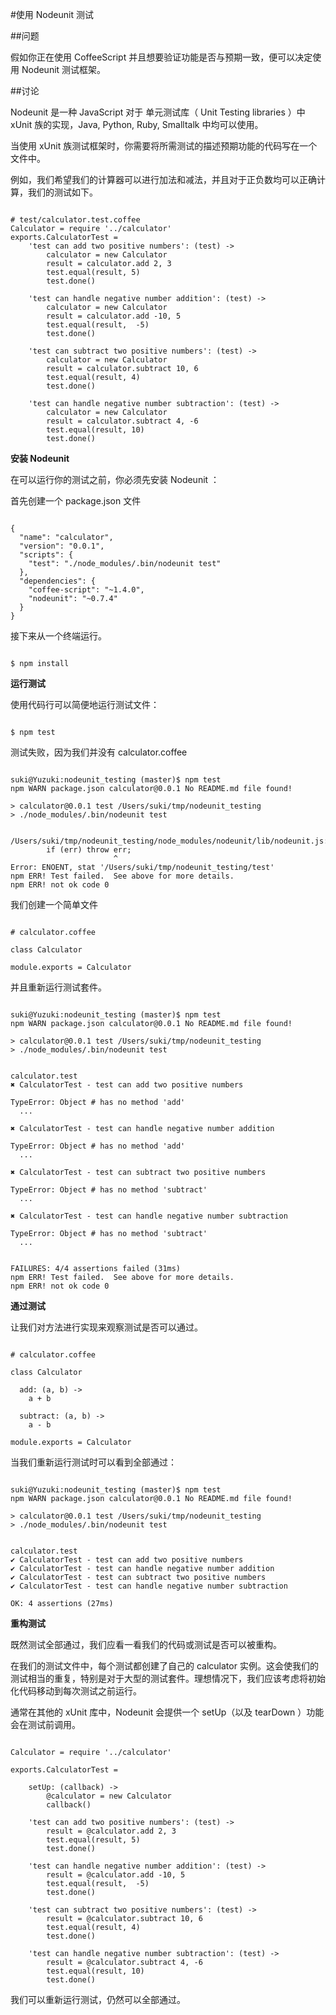 #使用 Nodeunit 测试
  
##问题
  
假如你正在使用 CoffeeScript 并且想要验证功能是否与预期一致，便可以决定使用 Nodeunit 测试框架。
  
##讨论
  
Nodeunit 是一种 JavaScript 对于 单元测试库（ Unit Testing libraries ）中xUnit 族的实现，Java, Python, Ruby, Smalltalk 中均可以使用。
  
当使用 xUnit 族测试框架时，你需要将所需测试的描述预期功能的代码写在一个文件中。
  
例如，我们希望我们的计算器可以进行加法和减法，并且对于正负数均可以正确计算，我们的测试如下。
  
<pre><code>
# test/calculator.test.coffee
Calculator = require '../calculator'
exports.CalculatorTest =
    'test can add two positive numbers': (test) ->
        calculator = new Calculator
        result = calculator.add 2, 3
        test.equal(result, 5)
        test.done()

    'test can handle negative number addition': (test) ->
        calculator = new Calculator
        result = calculator.add -10, 5
        test.equal(result,  -5)
        test.done()

    'test can subtract two positive numbers': (test) ->
        calculator = new Calculator
        result = calculator.subtract 10, 6
        test.equal(result, 4)
        test.done()

    'test can handle negative number subtraction': (test) ->
        calculator = new Calculator
        result = calculator.subtract 4, -6
        test.equal(result, 10)
        test.done()
</code></pre>
  
**安装 Nodeunit**
  
在可以运行你的测试之前，你必须先安装  Nodeunit ：
  
首先创建一个 package.json 文件
  
<pre><code>
{
  "name": "calculator",
  "version": "0.0.1",
  "scripts": {
    "test": "./node_modules/.bin/nodeunit test"
  },
  "dependencies": {
    "coffee-script": "~1.4.0",
    "nodeunit": "~0.7.4"
  }
}
</code></pre>
  
接下来从一个终端运行。
  
<pre><code>
$ npm install
</code></pre>
  
**运行测试**
  
使用代码行可以简便地运行测试文件：


<pre><code>
$ npm test
</code></pre>
  

测试失败，因为我们并没有 calculator.coffee


<pre><code>
suki@Yuzuki:nodeunit_testing (master)$ npm test
npm WARN package.json calculator@0.0.1 No README.md file found!

> calculator@0.0.1 test /Users/suki/tmp/nodeunit_testing
> ./node_modules/.bin/nodeunit test


/Users/suki/tmp/nodeunit_testing/node_modules/nodeunit/lib/nodeunit.js:72
        if (err) throw err;
                       ^
Error: ENOENT, stat '/Users/suki/tmp/nodeunit_testing/test'
npm ERR! Test failed.  See above for more details.
npm ERR! not ok code 0
</code></pre>
  
我们创建一个简单文件
<pre><code>
# calculator.coffee

class Calculator

module.exports = Calculator
</code></pre>
  
并且重新运行测试套件。

<pre><code>
suki@Yuzuki:nodeunit_testing (master)$ npm test
npm WARN package.json calculator@0.0.1 No README.md file found!

> calculator@0.0.1 test /Users/suki/tmp/nodeunit_testing
> ./node_modules/.bin/nodeunit test


calculator.test
✖ CalculatorTest - test can add two positive numbers

TypeError: Object #<Calculator> has no method 'add'
  ...

✖ CalculatorTest - test can handle negative number addition

TypeError: Object #<Calculator> has no method 'add'
  ...

✖ CalculatorTest - test can subtract two positive numbers

TypeError: Object #<Calculator> has no method 'subtract'
  ...

✖ CalculatorTest - test can handle negative number subtraction

TypeError: Object #<Calculator> has no method 'subtract'
  ...


FAILURES: 4/4 assertions failed (31ms)
npm ERR! Test failed.  See above for more details.
npm ERR! not ok code 0
</code></pre>
  
**通过测试**
  
让我们对方法进行实现来观察测试是否可以通过。
  
<pre><code>
# calculator.coffee

class Calculator

  add: (a, b) ->
    a + b

  subtract: (a, b) ->
    a - b

module.exports = Calculator
</code></pre>
  
当我们重新运行测试时可以看到全部通过：
<pre><code>
suki@Yuzuki:nodeunit_testing (master)$ npm test
npm WARN package.json calculator@0.0.1 No README.md file found!

> calculator@0.0.1 test /Users/suki/tmp/nodeunit_testing
> ./node_modules/.bin/nodeunit test


calculator.test
✔ CalculatorTest - test can add two positive numbers
✔ CalculatorTest - test can handle negative number addition
✔ CalculatorTest - test can subtract two positive numbers
✔ CalculatorTest - test can handle negative number subtraction

OK: 4 assertions (27ms)
</code></pre>
  
**重构测试**
  
既然测试全部通过，我们应看一看我们的代码或测试是否可以被重构。
  
在我们的测试文件中，每个测试都创建了自己的 calculator 实例。这会使我们的测试相当的重复，特别是对于大型的测试套件。理想情况下，我们应该考虑将初始化代码移动到每次测试之前运行。
  
通常在其他的 xUnit 库中，Nodeunit 会提供一个 setUp（以及 tearDown ）功能会在测试前调用。
  
<pre><code>
Calculator = require '../calculator'

exports.CalculatorTest =

    setUp: (callback) ->
        @calculator = new Calculator
        callback()

    'test can add two positive numbers': (test) ->
        result = @calculator.add 2, 3
        test.equal(result, 5)
        test.done()

    'test can handle negative number addition': (test) ->
        result = @calculator.add -10, 5
        test.equal(result,  -5)
        test.done()

    'test can subtract two positive numbers': (test) ->
        result = @calculator.subtract 10, 6
        test.equal(result, 4)
        test.done()

    'test can handle negative number subtraction': (test) ->
        result = @calculator.subtract 4, -6
        test.equal(result, 10)
        test.done()
</code></pre>
  
我们可以重新运行测试，仍然可以全部通过。










